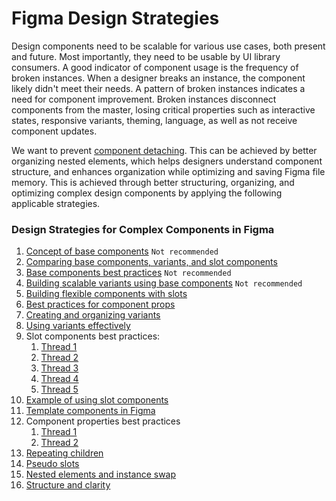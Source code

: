 # Figma Design Strategies
Design components need to be scalable for various use cases, both present and future. Most importantly, they need to be usable by UI library consumers. A good indicator of component usage is the frequency of broken instances. When a designer breaks an instance, the component likely didn't meet their needs. A pattern of broken instances indicates a need for component improvement. Broken instances disconnect components from the master, losing critical properties such as interactive states, responsive variants, theming, language, as well as not receive component updates.

We want to prevent [component detaching](https://help.figma.com/hc/en-us/articles/360038665754-Detach-an-instance-from-the-component). This can be achieved by better organizing nested elements, which helps designers understand component structure, and enhances organization while optimizing and saving Figma file memory. This is achieved through better structuring, organizing, and optimizing complex design components by applying the following applicable strategies.

### Design Strategies for Complex Components in Figma
1. [Concept of base components](https://medium.com/timeless/concept-of-base-components-1215ac71e88c) `Not recommended`
2. [Comparing base components, variants, and slot components](https://www.figma.com/community/file/1059969965206286524)
3. [Base components best practices](https://www.figma.com/community/file/1014940662898686749) `Not recommended`
4. [Building scalable variants using base components](https://youtu.be/Im2Eg-m688Y) `Not recommended`
5. [Building flexible components with slots](https://www.figma.com/community/file/969234311094210750)
6. [Best practices for component props](https://twitter.com/Ridderingand/status/1544712832683425792)
7. [Creating and organizing variants](https://www.figma.com/best-practices/creating-and-organizing-variants/)
8. [Using variants effectively](https://www.figma.com/best-practices/creating-and-organizing-variants/using-variants-effectively/)
9. Slot components best practices:
   1.  [Thread 1](https://twitter.com/Ridderingand/status/1435094399143137281) 
   2.  [Thread 2](https://twitter.com/Ridderingand/status/1447600854215782400)
   3.  [Thread 3](https://twitter.com/Ridderingand/status/1482434935428300800)
   4.  [Thread 4](https://twitter.com/Ridderingand/status/1527393687960842253)
   5.  [Thread 5](https://twitter.com/Ridderingand/status/1592561652758548480)
10. [Example of using slot components](https://youtu.be/jdFFH9MvGhw)
11. [Template components in Figma](https://youtu.be/iW_goSGqrNk)
12. Component properties best practices
    1.  [Thread 1](https://twitter.com/molly_hellmuth/status/1557780376390537216)
    2.  [Thread 2](https://twitter.com/Ridderingand/status/1552677501683376128)
13. [Repeating children](https://twitter.com/SShuaiqi/status/1597093945925779456)
14. [Pseudo slots](https://youtu.be/CGWbit0BDQM)
15. [Nested elements and instance swap](https://medium.com/user-experience-design-1/make-your-figma-components-work-harder-6d7e0baf96e8)
16. [Structure and clarity](https://www.buttonconf.com/blog/how-to-bring-structure-and-clarity-to-design-system-components)
